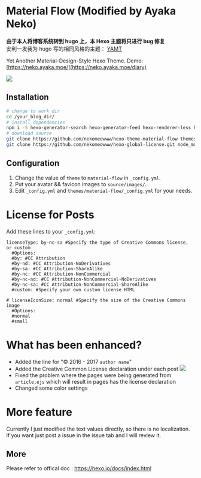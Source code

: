 # Material Flow (Modified by Ayaka Neko)

__由于本人将博客系统转到 hugo 上，本 Hexo 主题将只进行 bug 修复__   
安利一发我为 hugo 写的相同风格的主题： [YAMT](https://github.com/stkevintan/sfork)

Yet Another Material-Design-Style Hexo Theme. Demo: [https://neko.ayaka.moe/](https://neko.ayaka.moe/diary)  

![](https://i.imgur.com/l86IfdO.png)

## Installation
```bash
# change to work dir
cd /your_blog_dir/
# install dependencies
npm i -S hexo-generator-search hexo-generator-feed hexo-renderer-less hexo-autoprefixer hexo-generator-json-content
# download source
git clone https://github.com/nekomeowww/hexo-theme-material-flow themes/material-flow
git clone https://github.com/nekomeowww/hexo-global-license.git node_modules/hexo-global-license
```

## Configuration
1. Change the value of `theme` to `material-flow` in `_config.yml`.
2. Put your avatar && favicon  images to `source/images/`.
3. Edit `_config.yml` and `themes/material-flow/_config.yml` for your needs.

# License for Posts
Add these lines to your `_config.yml`:
```
licenseType: by-nc-sa #Specify the type of Creative Commons license, or custom
  #Options:
  #by: #CC Attribution
  #by-nd: #CC Attribution-NoDerivatives
  #by-sa: #CC Attribution-ShareAlike
  #by-nc: #CC Attribution-NonCommercial
  #by-nc-nd: #CC Attribution-NonCommercial-NoDerivatives
  #by-nc-sa: #CC Attribution-NonCommercial-ShareAlike
  #custom: #Specify your own custom license HTML

# licenseIconSize: normal #Specify the size of the Creative Commons image
  #Options:
  #normal
  #small
```

# What has been enhanced?

- Added the line for "© 2016 - 2017 `author name`"
- Added the Creative Common License declaration under each post
![](https://i.imgur.com/KfxNP15.png)
- Fixed the problem where the pages were being generated from `article.ejs` which will result in pages has the license declaration
- Changed some color settings

# More feature
Currently I just modified the text values directly, so there is no localization. If you want just post a issue in the issue tab and I will review it.


## More
Please refer to offical doc : <https://hexo.io/docs/index.html>
